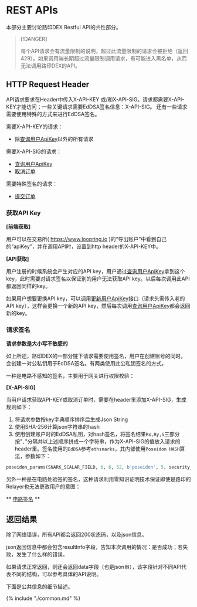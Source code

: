 # REST APIs

本部分主要讨论路印DEX Restful API的共性部分。
> [!DANGER]
>
> 
> 每个API请求会有流量限制的说明，超过此流量限制的请求会被拒绝（返回429）。如果调用端长期超过流量限制调用请求，有可能进入黑名单，从而无法调用路印DEX的API。

## HTTP Request Header

API请求要求在Header中传入X-API-KEY 或/和X-API-SIG。请求都需要X-API-KEY才能访问；一些关键请求需要EdDSA签名信息：X-API-SIG。
还有一些请求需要使用特殊的方式来进行EdDSA签名。

需要X-API-KEY的请求：

- 除[查询用户ApiKey](./dex_apis/getApiKey.md)以外的所有请求

需要X-API-SIG的请求：

- [查询用户ApiKey](./dex_apis/getApiKey.md)
- [取消订单](./dex_apis/cancelOrder.md)

需要特殊签名的请求：

- [提交订单](./dex_apis/submitOrder.md)

### 获取API Key

**[前端获取]**

用户可以在交易所( https://www.loopring.io )的“导出账户”中看到自己的“apiKey”，并在调用API时，设置到http header的X-API-KEY中。

**[API获取]**

用户注册的时候系统会产生对应的API key，用户通过[查询用户ApiKey](./dex_apis/getApiKey.md)拿到这个key，此时需要对请求签名以保证别的用户无法获取API key。以后每次调用此API都返回同样的key。

如果用户想要更换API key，可以调用[更新用户ApiKey](./dex_apis/applyApiKey.md)接口（请求头需传入老的API key），这样会更换一个新的API key，然后每次调用[查询用户ApiKey](./dex_apis/getApiKey.md)都会返回新的key。

### 请求签名

**请求参数是大小写不敏感的**

如上所述，路印DEX的一部分链下请求需要使用签名，用户在创建账号的同时，会创建一对公私钥用于EdDSA签名。有两类使用此公私钥签名的方式。

一种是电路不感知的签名，主要用于网关进行权限校验：

**[X-API-SIG]**

当用户请求获取API-KEY或取消订单时，需要在header里添加X-API-SIG，生成规则如下：
1. 将请求参数按key字典顺序排序后生成Json String
2. 使用SHA-256计算json字符串的hash
3. 使用创建账户时的EdDSA私钥，对hash签名，将签名结果`Rx,Ry,S`三部分按"`,`"分隔并以上述顺序拼成一个字符串，作为X-API-SIG的值放入请求的header里。签名使用的`EdDSA`参考`ethsnarks`，其内部使用`Poseidon HASH`算法，参数如下：
```py
poseidon_params(SNARK_SCALAR_FIELD, 6, 6, 52, b'poseidon', 5, security_target=128)
```

另外一种是在电路处验签的签名，这种请求利用零知识证明技术保证即使是路印的Relayer也无法更改用户的意图：

** [电路签名](./dex_integrations/trader.md#OrderSig) **

## 返回结果

除了网络错误，所有API都会返回200状态码，以及json信息。

json返回信息中都会包含resultInfo字段，告知本次调用的情况：是否成功；若失败，发生了什么样的错误。

如果请求正常返回，则还会返回data字段（也是json串），该字段针对不同API代表不同的结构，可以参考具体的API说明。

下面是公共信息的细节描述。

{% include "./common.md" %}
